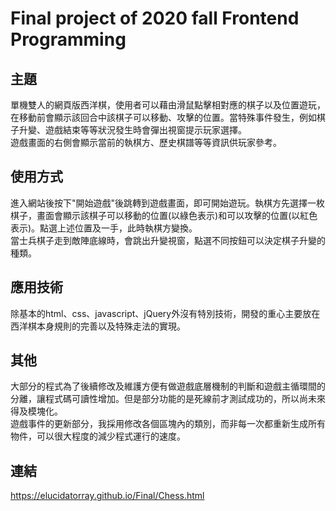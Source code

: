 # Final project of 2020 fall Frontend Programming
## 主題
單機雙人的網頁版西洋棋，使用者可以藉由滑鼠點擊相對應的棋子以及位置遊玩，在移動前會顯示該回合中該棋子可以移動、攻擊的位置。當特殊事件發生，例如棋子升變、遊戲結束等等狀況發生時會彈出視窗提示玩家選擇。<br>
遊戲畫面的右側會顯示當前的執棋方、歷史棋譜等等資訊供玩家參考。
## 使用方式
進入網站後按下"開始遊戲"後跳轉到遊戲畫面，即可開始遊玩。執棋方先選擇一枚棋子，畫面會顯示該棋子可以移動的位置(以綠色表示)和可以攻擊的位置(以紅色表示)。點選上述位置及一手，此時執棋方變換。<br>
當士兵棋子走到敵陣底線時，會跳出升變視窗，點選不同按鈕可以決定棋子升變的種類。<br>
## 應用技術
除基本的html、css、javascript、jQuery外沒有特別技術，開發的重心主要放在西洋棋本身規則的完善以及特殊走法的實現。
## 其他
大部分的程式為了後續修改及維護方便有做遊戲底層機制的判斷和遊戲主循環間的分離，讓程式碼可讀性增加。但是部分功能的是死線前才測試成功的，所以尚未來得及模塊化。<br>
遊戲事件的更新部分，我採用修改各個區塊內的類別，而非每一次都重新生成所有物件，可以很大程度的減少程式運行的速度。
## 連結
https://elucidatorray.github.io/Final/Chess.html